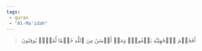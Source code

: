 ```yaml
---
tags: 
 - quran 
 - "Al-Ma'idah"
---
```


> أَفَحُكۡمَ ٱلۡجَٰهِلِيَّةِ يَبۡغُونَۚ وَمَنۡ أَحۡسَنُ مِنَ ٱللَّهِ حُكۡمٗا لِّقَوۡمٖ يُوقِنُونَ
